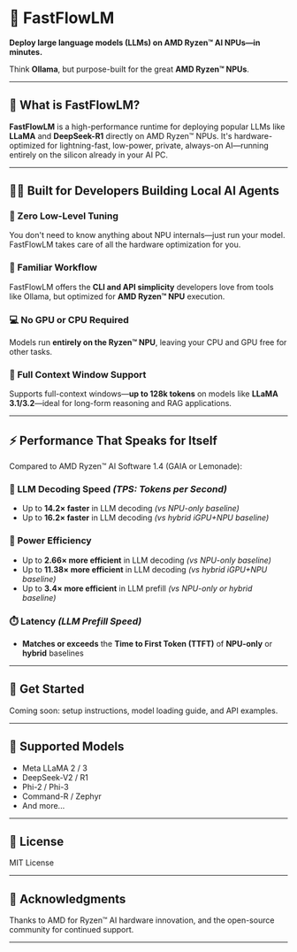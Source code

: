 # 🚀 FastFlowLM

**Deploy large language models (LLMs) on AMD Ryzen™ AI NPUs—in minutes.**

Think **Ollama**, but purpose-built for the great **AMD Ryzen™ NPUs**.

---

## 🔧 What is FastFlowLM?

**FastFlowLM** is a high-performance runtime for deploying popular LLMs like **LLaMA** and **DeepSeek-R1** directly on AMD Ryzen™ NPUs. It's hardware-optimized for lightning-fast, low-power, private, always-on AI—running entirely on the silicon already in your AI PC.

---

## 👨‍💻 Built for Developers Building Local AI Agents

### 🧠 Zero Low-Level Tuning
You don't need to know anything about NPU internals—just run your model. FastFlowLM takes care of all the hardware optimization for you.

### 🧰 Familiar Workflow
FastFlowLM offers the **CLI and API simplicity** developers love from tools like Ollama, but optimized for **AMD Ryzen™ NPU** execution.

### 💻 No GPU or CPU Required
Models run **entirely on the Ryzen™ NPU**, leaving your CPU and GPU free for other tasks.

### 📏 Full Context Window Support  
Supports full-context windows—**up to 128k tokens** on models like **LLaMA 3.1/3.2**—ideal for long-form reasoning and RAG applications.

---

## ⚡ Performance That Speaks for Itself

Compared to AMD Ryzen™ AI Software 1.4 (GAIA or Lemonade):

### 🚀 LLM Decoding Speed *(TPS: Tokens per Second)*
- Up to **14.2× faster** in LLM decoding *(vs NPU-only baseline)*
- Up to **16.2× faster** in LLM decoding *(vs hybrid iGPU+NPU baseline)*

### 🔋 Power Efficiency
- Up to **2.66× more efficient** in LLM decoding *(vs NPU-only baseline)*
- Up to **11.38× more efficient** in LLM decoding *(vs hybrid iGPU+NPU baseline)*
- Up to **3.4× more efficient** in LLM prefill *(vs NPU-only or hybrid baseline)*

### ⏱️ Latency *(LLM Prefill Speed)*
- **Matches or exceeds** the **Time to First Token (TTFT)** of **NPU-only** or **hybrid** baselines

---

## 🚀 Get Started

Coming soon: setup instructions, model loading guide, and API examples.

---

## 🧪 Supported Models

- Meta LLaMA 2 / 3
- DeepSeek-V2 / R1
- Phi-2 / Phi-3
- Command-R / Zephyr
- And more...

---

## 📄 License

MIT License

---

## 🙌 Acknowledgments

Thanks to AMD for Ryzen™ AI hardware innovation, and the open-source community for continued support.

---
